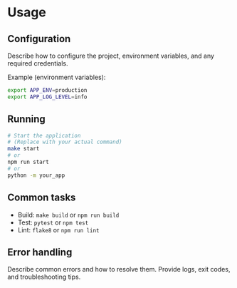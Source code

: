 # Usage

## Configuration
Describe how to configure the project, environment variables, and any required credentials.

Example (environment variables):
```bash
export APP_ENV=production
export APP_LOG_LEVEL=info
```

## Running
```bash
# Start the application
# (Replace with your actual command)
make start
# or
npm run start
# or
python -m your_app
```

## Common tasks
- Build: `make build` or `npm run build`
- Test: `pytest` or `npm test`
- Lint: `flake8` or `npm run lint`

## Error handling
Describe common errors and how to resolve them. Provide logs, exit codes, and troubleshooting tips.